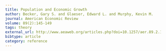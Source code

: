 ```yaml
---
title: Population and Economic Growth
author: Becker, Gary S. and Glaeser, Edward L. and Murphy, Kevin M.
journal: American Economic Review
volume: 89(2):145-149
tags: theory
external_url: http://www.aeaweb.org/articles.php?doi=10.1257/aer.89.2.145
bibtype: article
category: reference
---
```


